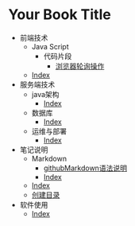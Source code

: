 # Your Book Title

- 前端技术
  - Java Script
    - 代码片段
      * [浏览器轮询操作](前端技术/JavaScript/代码片段/浏览器轮询操作.md)
  * [Index](前端技术/index.md)
- 服务端技术
  - java架构
    * [Index](服务端技术/java架构/index.md)
  - 数据库
    * [Index](服务端技术/数据库/index.md)
  - 运维与部署
    * [Index](服务端技术/运维与部署/index.md)
- 笔记说明
  - Markdown
    * [githubMarkdown语法说明](笔记说明/markdown/githubMarkdown语法说明.md)
    * [Index](笔记说明/markdown/index.md)
  * [Index](笔记说明/index.md)
  * [创建目录](笔记说明/创建目录.md)
- 软件使用
  * [Index](开发常用/index.md)
